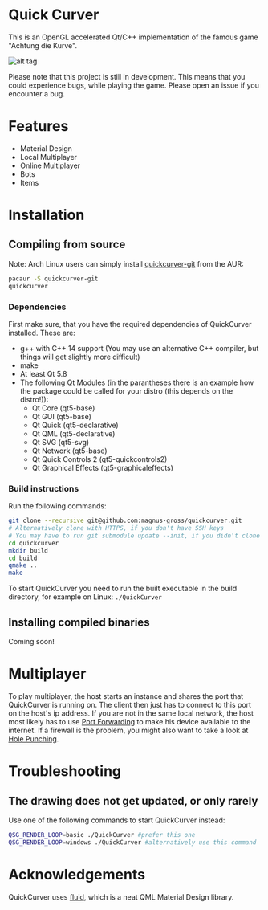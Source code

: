 # Quick Curver
This is an OpenGL accelerated Qt/C++ implementation of the famous game "Achtung die Kurve".

![alt tag](http://i.imgur.com/IGa3NwA.png)

Please note that this project is still in development. This means that you could experience bugs, while playing the game. Please open an issue if you encounter a bug.

# Features
* Material Design
* Local Multiplayer
* Online Multiplayer
* Bots
* Items


# Installation
## Compiling from source

Note: Arch Linux users can simply install [quickcurver-git](https://aur.archlinux.org/packages/quickcurver-git) from the AUR:

```bash
pacaur -S quickcurver-git
quickcurver
```

### Dependencies
First make sure, that you have the required dependencies of QuickCurver installed. These are:

* g++ with C++ 14 support (You may use an alternative C++ compiler, but things will get slightly more difficult)
* make
* At least Qt 5.8
* The following Qt Modules (in the parantheses there is an example how the package could be called for your distro (this depends on the distro!)):
	- Qt Core (qt5-base)
	- Qt GUI (qt5-base)
	- Qt Quick (qt5-declarative)
	- Qt QML (qt5-declarative)
	- Qt SVG (qt5-svg)
	- Qt Network (qt5-base)
	- Qt Quick Controls 2 (qt5-quickcontrols2)
	- Qt Graphical Effects (qt5-graphicaleffects)

### Build instructions
Run the following commands:
```bash
git clone --recursive git@github.com:magnus-gross/quickcurver.git
# Alternatively clone with HTTPS, if you don't have SSH keys
# You may have to run git submodule update --init, if you didn't clone recursively
cd quickcurver
mkdir build
cd build
qmake ..
make
```

To start QuickCurver you need to run the built executable in the build directory, for example on Linux: `./QuickCurver`

## Installing compiled binaries
Coming soon!

# Multiplayer
To play multiplayer, the host starts an instance and shares the port that QuickCurver is running on. The client then just has to connect to this port on the host's ip address.
If you are not in the same local network, the host most likely has to use [Port Forwarding](https://en.wikipedia.org/wiki/Port_forwarding) to make his device available to the internet.
If a firewall is the problem, you might also want to take a look at [Hole Punching](https://en.wikipedia.org/wiki/Hole_punching_(networking)).

# Troubleshooting
## The drawing does not get updated, or only rarely
Use one of the following commands to start QuickCurver instead:
```bash
QSG_RENDER_LOOP=basic ./QuickCurver #prefer this one
QSG_RENDER_LOOP=windows ./QuickCurver #alternatively use this command
```

# Acknowledgements
QuickCurver uses [fluid](https://github.com/lirios/fluid), which is a neat QML Material Design library.
